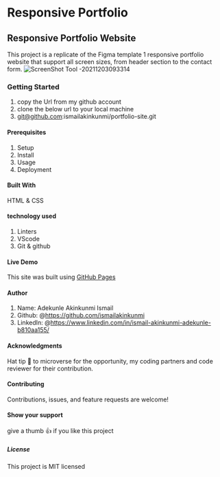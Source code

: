 # Responsive Portfolio

## Responsive Portfolio Website

This project is a replicate of the Figma template 1 responsive portfolio website that support all screen sizes, from header section to
the contact form.
![ScreenShot Tool -20211203093314](https://user-images.githubusercontent.com/37457094/144571050-65df8422-2a6c-4bfb-a050-69d8f25feab0.png)

### Getting Started

1. copy the Url from my github account
2. clone the below url to your local machine
3. git@github.com:ismailakinkunmi/portfolio-site.git

#### Prerequisites

1. Setup
2. Install
3. Usage
4. Deployment

#### Built With

HTML & CSS

#### technology used

1. Linters
2. VScode
3. Git & github

#### Live Demo

This site was built using [GitHub Pages](https://ismailakinkunmi.github.io/portfolio-site/)

#### Author

1. Name: Adekunle Akinkunmi Ismail
2. Github: @<https://github.com/ismailakinkunmi>
3. LinkedIn: @<https://www.linkedin.com/in/ismail-akinkunmi-adekunle-b810aa155/>

#### Acknowledgments

Hat tip 👒 to microverse for the opportunity, my coding partners and code reviewer for their contribution.

#### Contributing

Contributions, issues, and feature requests are welcome!

#### Show your support

give a thumb 👍 if you like this project

##### License

This project is MIT licensed
